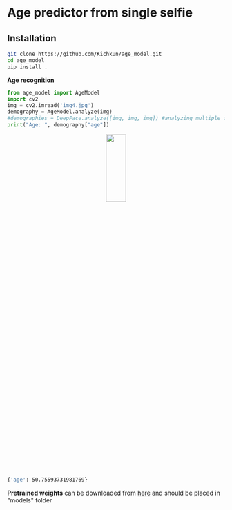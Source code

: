 # Age predictor from single selfie

## Installation

```bash
git clone https://github.com/Kichkun/age_model.git
cd age_model
pip install .
```

**Age recognition** 
```python
from age_model import AgeModel
import cv2
img = cv2.imread('img4.jpg')
demography = AgeModel.analyze(img)
#demographies = DeepFace.analyze([img, img, img]) #analyzing multiple faces same time
print("Age: ", demography["age"])
```

<p align="center"><img src="https://makeameme.org/media/templates/250/the_most_interesting_man_in_the_world.jpg" width="30%" height="20%"></p>

```bash
{'age': 50.75593731981769}
```

**Pretrained weights** can be downloaded from
[here](https://drive.google.com/file/d/1NmS_6TgHNjXfkZpMyqs5y47Bn70-unNi/view?usp=sharing) and should be placed in "models" folder

